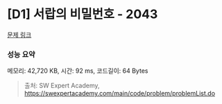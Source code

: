 # [D1] 서랍의 비밀번호 - 2043 

[문제 링크](https://swexpertacademy.com/main/code/problem/problemDetail.do?contestProbId=AV5QJ_8KAx8DFAUq) 

### 성능 요약

메모리: 42,720 KB, 시간: 92 ms, 코드길이: 64 Bytes



> 출처: SW Expert Academy, https://swexpertacademy.com/main/code/problem/problemList.do